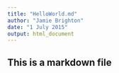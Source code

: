 ```yaml
---
title: "HelloWorld.md"
author: "Jamie Brighton"
date: "1 July 2015"
output: html_document
---
```


## This is a markdown file
